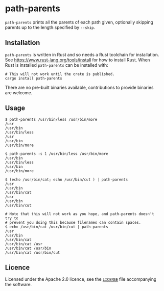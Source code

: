 # path-parents

`path-parents` prints all the parents of each path given, optionally skipping
parents up to the length specified by `--skip`.

## Installation

`path-parents` is written in Rust and so needs a Rust toolchain for
installation. See <https://www.rust-lang.org/tools/install> for how to install
Rust. When Rust is installed `path-parents` can be installed with:

```shell
# This will not work until the crate is published.
cargo install path-parents
```

There are no pre-built binaries available, contributions to provide binaries are
welcome.

## Usage

```shell
$ path-parents /usr/bin/less /usr/bin/more
/usr
/usr/bin
/usr/bin/less
/usr
/usr/bin
/usr/bin/more

$ path-parents -s 1 /usr/bin/less /usr/bin/more
/usr/bin
/usr/bin/less
/usr/bin
/usr/bin/more

$ (echo /usr/bin/cat; echo /usr/bin/cut ) | path-parents
/usr
/usr/bin
/usr/bin/cat
/usr
/usr/bin
/usr/bin/cut

# Note that this will not work as you hope, and path-parents doesn't try to
# prevent you doing this because filenames can contain spaces.
$ echo /usr/bin/cat /usr/bin/cut | path-parents
/usr
/usr/bin
/usr/bin/cat
/usr/bin/cat /usr
/usr/bin/cat /usr/bin
/usr/bin/cat /usr/bin/cut
```

## Licence

Licensed under the Apache 2.0 licence, see the [`LICENSE`](LICENSE) file
accompanying the software.
